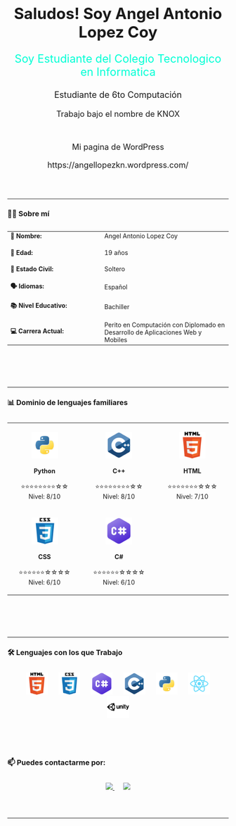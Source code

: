 <h1 align="center" style="font-size: 2.5em;">Saludos! Soy Angel Antonio Lopez Coy</h1>


<p align="center" style="font-size: 1.8em; color: #00ffd5;">Soy Estudiante del Colegio Tecnologico en Informatica</p>
<p align="center" style="font-size: 1.4em;">Estudiante de 6to Computación</p>


<p align="center" style="font-size: 1.3em;">Trabajo bajo el nombre de KNOX</p>
<br/> 
<p align="center" style="font-size: 1.3em;">Mi pagina de WordPress</p>
<p align="center" style="font-size: 1.3em;">https://angellopezkn.wordpress.com/</p>
<br/>
<br/>

---

### 👨‍💻 Sobre mí

<div align="center" style="margin: 30px 0;">
  <table>
    <tr>
      <td width="200px"><b>👤 Nombre:</b></td>
      <td>Angel Antonio Lopez Coy</td>
    </tr>
    <tr><td colspan="2" height="10"></td></tr>
    <tr>
      <td><b>🎂 Edad:</b></td>
      <td>19 años</td>
    </tr>
    <tr><td colspan="2" height="10"></td></tr>
    <tr>
      <td><b>💝 Estado Civil:</b></td>
      <td>Soltero</td>
    </tr>
    <tr><td colspan="2" height="10"></td></tr>
    <tr>
      <td><b>🗣️ Idiomas:</b></td>
      <td>Español</td>
    </tr>
    <tr><td colspan="2" height="10"></td></tr>
    <tr>
      <td><b>📚 Nivel Educativo:</b></td>
      <td>Bachiller</td>
    </tr>
    <tr><td colspan="2" height="10"></td></tr>
    <tr>
      <td><b>💻 Carrera Actual:</b></td>
      <td>Perito en Computación con Diplomado en Desarrollo de Aplicaciones Web y Mobiles</td>
    </tr>
  </table>
</div>

<br/>
<br/>
<br/>

---

### 📊 Dominio de lenguajes familiares

<div align="center" style="margin: 30px 0;">
  <table cellspacing="15">
    <tr>
      <td align="center" width="200px" style="padding: 20px;">
        <img height="60" src="https://raw.githubusercontent.com/github/explore/80688e429a7d4ef2fca1e82350fe8e3517d3494d/topics/python/python.png">
        <br><br>
        <b>Python</b>
        <br><br>
        ⭐⭐⭐⭐⭐⭐⭐⭐☆☆
        <br>
        Nivel: 8/10
      </td>
      <td align="center" width="200px" style="padding: 20px;">
        <img height="60" src="https://raw.githubusercontent.com/github/explore/80688e429a7d4ef2fca1e82350fe8e3517d3494d/topics/cpp/cpp.png">
        <br><br>
        <b>C++</b>
        <br><br>
        ⭐⭐⭐⭐⭐⭐⭐⭐☆☆
        <br>
        Nivel: 8/10
      </td>
      <td align="center" width="200px" style="padding: 20px;">
        <img height="60" src="https://raw.githubusercontent.com/github/explore/80688e429a7d4ef2fca1e82350fe8e3517d3494d/topics/html/html.png">
        <br><br>
        <b>HTML</b>
        <br><br>
        ⭐⭐⭐⭐⭐⭐⭐☆☆☆
        <br>
        Nivel: 7/10
      </td>
    </tr>
    <tr>
      <td align="center" width="200px" style="padding: 20px;">
        <img height="60" src="https://raw.githubusercontent.com/github/explore/80688e429a7d4ef2fca1e82350fe8e3517d3494d/topics/css/css.png">
        <br><br>
        <b>CSS</b>
        <br><br>
        ⭐⭐⭐⭐⭐⭐☆☆☆☆
        <br>
        Nivel: 6/10
      </td>
      <td align="center" width="200px" style="padding: 20px;">
        <img height="60" src="https://raw.githubusercontent.com/github/explore/80688e429a7d4ef2fca1e82350fe8e3517d3494d/topics/csharp/csharp.png">
        <br><br>
        <b>C#</b>
        <br><br>
        ⭐⭐⭐⭐⭐⭐☆☆☆☆
        <br>
        Nivel: 6/10
      </td>
    </tr>
  </table>
</div>

<br/>
<br/>
<br/>

---

### 🛠️ Lenguajes con los que Trabajo

<p align="center" style="margin: 30px 0;">
  <img height="50" style="margin: 0 10px;" src="https://raw.githubusercontent.com/github/explore/80688e429a7d4ef2fca1e82350fe8e3517d3494d/topics/html/html.png">
  <img height="50" style="margin: 0 10px;" src="https://raw.githubusercontent.com/github/explore/80688e429a7d4ef2fca1e82350fe8e3517d3494d/topics/css/css.png">
  <img height="50" style="margin: 0 10px;" src="https://raw.githubusercontent.com/github/explore/80688e429a7d4ef2fca1e82350fe8e3517d3494d/topics/csharp/csharp.png">
  <img height="50" style="margin: 0 10px;" src="https://raw.githubusercontent.com/github/explore/80688e429a7d4ef2fca1e82350fe8e3517d3494d/topics/cpp/cpp.png">
  <img height="50" style="margin: 0 10px;" src="https://raw.githubusercontent.com/github/explore/80688e429a7d4ef2fca1e82350fe8e3517d3494d/topics/python/python.png">
  <img height="50" style="margin: 0 10px;" src="https://raw.githubusercontent.com/github/explore/80688e429a7d4ef2fca1e82350fe8e3517d3494d/topics/react/react.png">
  <img height="50" style="margin: 0 10px;" src="https://raw.githubusercontent.com/github/explore/80688e429a7d4ef2fca1e82350fe8e3517d3494d/topics/unity/unity.png">
</p>

<br/>
<br/>

### 📫 Puedes contactarme por:

<p align="center" style="margin: 30px 0;">
  <a href="mailto:pokersr64@gmail.com" style="margin: 0 10px;">
    <img src="https://img.shields.io/badge/Gmail-D14836?style=for-the-badge&logo=gmail&logoColor=white" />
  </a>
  <a href="https://www.instagram.com/angellopeez64?igsh=b2Rid3B4Z2lmZG92" style="margin: 0 10px;">
    <img src="https://img.shields.io/badge/Instagram-E4405F?style=for-the-badge&logo=instagram&logoColor=white" />
  </a>
</p>

<br/>

---

